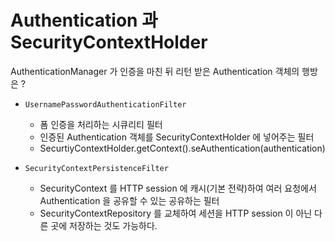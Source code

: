 # Authentication 과 SecurityContextHolder

AuthenticationManager 가 인증을 마친 뒤 리턴 받은 Authentication 객체의 행방은 ?

- `UsernamePasswordAuthenticationFilter`
  - 폼 인증을 처리하는 시큐리티 필터
  - 인증된 Authentication 객체를 SecurityContextHolder 에 넣어주는 필터
  - SecurtiyContextHolder.getContext().seAuthentication(authentication)
 
- `SecurityContextPersistenceFilter`
  - SecurityContext 를 HTTP session 에 캐시(기본 전략)하여 여러 요청에서 Authentication 을 공유할 수 있는 공유하는 필터
  - SecurityContextRepository 를 교체하여 세션을 HTTP session 이 아닌 다른 곳에 저장하는 것도 가능하다.

